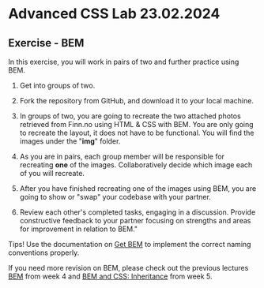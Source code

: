 # Advanced CSS Lab 23.02.2024

## Exercise - BEM
In this exercise, you will work in pairs of two and further practice using BEM. 

1. Get into groups of two.

2. Fork the repository from GitHub, and download it to your local machine.

3. In groups of two, you are going to recreate the two attached photos retrieved from Finn.no using HTML & CSS with BEM. You are only going to recreate the layout, it does not have to be functional. You will find the images under the "**img**" folder.

4. As you are in pairs, each group member will be responsible for recreating **one** of the images. Collaboratively decide which image each of you will recreate.
   
5. After you have finished recreating one of the images using BEM, you are going to show or "swap" your codebase with your partner.

6. Review each other's completed tasks, engaging in a discussion. Provide constructive feedback to your partner focusing on strengths and areas for improvement in relation to BEM."

Tips! Use the documentation on [Get BEM](https://getbem.com/) to implement the correct naming conventions properly.

If you need more revision on BEM, please check out the previous lectures [BEM](https://incredible-pie-c7721f.netlify.app/week4/bem/) from week 4 and [BEM and CSS: Inheritance](https://incredible-pie-c7721f.netlify.app/week5/bem_inheritance/) from week 5.

